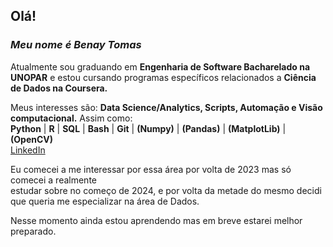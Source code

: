 ## Olá!

### ***Meu nome é Benay Tomas***
Atualmente sou graduando em **Engenharia de Software Bacharelado na UNOPAR** e estou cursando programas específicos relacionados a **Ciência de Dados na Coursera.**  

Meus interesses são: **Data Science/Analytics, Scripts, Automação e Visão computacional.** Assim como:  
**Python** | **R** | **SQL** | **Bash** | **Git** | **(Numpy)** | **(Pandas)** | **(MatplotLib)** | **(OpenCV)**    
[LinkedIn](https://linkedin.com/in/benay-tomas/)

Eu comecei a me interessar por essa área por volta de 2023 mas só comecei a realmente  
estudar sobre no começo de 2024, e por volta da metade do mesmo decidi que queria me especializar na área de Dados.

Nesse momento ainda estou aprendendo mas em breve estarei melhor preparado.

